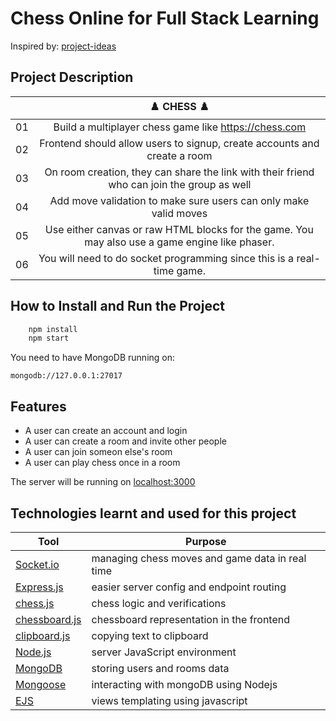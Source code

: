 # Chess Online for Full Stack Learning
Inspired by: [project-ideas](https://github.com/hkirat/project-ideas)

## Project Description

|  | ♟️ CHESS ♟️ |
| :----: | :---: |
| 01 | Build a multiplayer chess game like https://chess.com |
| 02 | Frontend should allow users to signup, create accounts and create a room |
| 03 | On room creation, they can share the link with their friend who can join the group as well
| 04 | Add move validation to make sure users can only make valid moves
| 05 | Use either canvas or raw HTML blocks for the game. You may also use a game engine like phaser. |
| 06 | You will need to do socket programming since this is a real-time game. |


## How to Install and Run the Project
```bash
    npm install
    npm start
```
You need to have MongoDB running on:

    mongodb://127.0.0.1:27017

## Features
- A user can create an account and login
- A user can create a room and invite other people
- A user can join someon else's room
- A user can play chess once in a room

The server will be running on [localhost:3000](http://localhost:3000)

## Technologies learnt and used for this project

| Tool | Purpose |
| -------- | ------- |
| [Socket.io](https://socket.io) | managing chess moves and game data in real time |
| [Express.js](https://expressjs.com/pt-br/) | easier server config and endpoint routing |
| [chess.js](https://expressjs.com/pt-br/) | chess logic and verifications|
| [chessboard.js](https://chessboardjs.com) | chessboard representation in the frontend |
| [clipboard.js](https://clipboardjs.com)| copying text to clipboard|
| [Node.js](https://nodejs.org/en)| server JavaScript environment |
| [MongoDB](https://www.mongodb.com/pt-br)| storing users and rooms data |
| [Mongoose](https://mongoosejs.com)| interacting with mongoDB using Nodejs |
| [EJS](https://ejs.co)| views templating using javascript |

